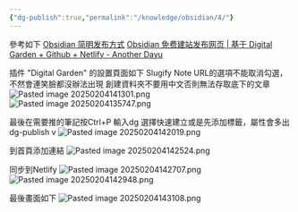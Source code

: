 ```yaml
---
{"dg-publish":true,"permalink":"/knowledge/obsidian/4/"}
---
```


參考如下
[Obsidian 简明发布方式](https://enneaa.netlify.app/pages/obsidian%20%E7%AE%80%E6%98%8E%E5%8F%91%E5%B8%83%E6%96%B9%E5%BC%8F/)
[Obsidian 免费建站发布网页 | 基于 Digital Garden + Github + Netlify - Another Dayu](https://anotherdayu.com/2022/4222/)

插件 "Digital Garden" 的設置頁面如下
Slugify Note URL的選項不能取消勾選，不然會連笑臉都沒辦法出現
創建資料夾不要用中文否則無法存取底下的文章
![Pasted image 20250204141301.png](/img/user/Assets/Img/Pasted%20image%2020250204141301.png)
![Pasted image 20250204135747.png](/img/user/Assets/Img/Pasted%20image%2020250204135747.png)

最後在需要推的筆記按Ctrl+P 輸入dg
選擇快速建立或是先添加標籤，屬性會多出 dg-publish v
![Pasted image 20250204142019.png](/img/user/Assets/Img/Pasted%20image%2020250204142019.png)

到首頁添加連結
![Pasted image 20250204142524.png](/img/user/Assets/Img/Pasted%20image%2020250204142524.png)

同步到Netlify
![Pasted image 20250204142707.png](/img/user/Assets/Img/Pasted%20image%2020250204142707.png)
![Pasted image 20250204142948.png](/img/user/Assets/Img/Pasted%20image%2020250204142948.png)

最後畫面如下
![Pasted image 20250204143108.png](/img/user/Assets/Img/Pasted%20image%2020250204143108.png)
